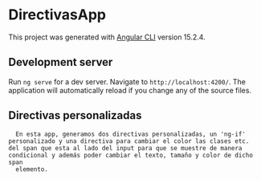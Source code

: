 # DirectivasApp

This project was generated with [Angular CLI](https://github.com/angular/angular-cli) version 15.2.4.

## Development server

Run `ng serve` for a dev server. Navigate to `http://localhost:4200/`. The application will automatically reload if you change any of the source files.

## Directivas personalizadas

```
  En esta app, generamos dos directivas personalizadas, un 'ng-if' personalizado y una directiva para cambiar el color las clases etc. del span que esta al lado del input para que se muestre de manera condicional y además poder cambiar el texto, tamaño y color de dicho span
  elemento.

```

